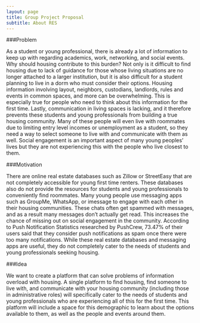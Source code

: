 ```yaml
---
layout: page
title: Group Project Proposal
subtitle: About RES
---
```


###Problem

As a student or young professional, there is already a lot of information to keep up with regarding academics, 
work, networking, and social events. Why should housing contribute to this burden? Not only is it difficult to 
find housing due to lack of guidance for those whose living situations are no longer attached to a larger institution, 
but it is also difficult for a student planning to live in a dorm who must consider their options. Housing information 
involving layout, neighbors, custodians, landlords, rules and events in common spaces, and more can be overwhelming. 
This is especially true for people who need to think about this information for the first time. Lastly, communication 
in living spaces is lacking, and it therefore prevents these students and young professionals from building a true 
housing community. Many of these people will even live with roommates due to limiting entry level incomes or unemployment 
as a student, so they need a way to select someone to live with and communicate with them as well. Social engagement is 
an important aspect of many young peoples’ lives but they are not experiencing this with the people who live closest to them.

###Motivation

There are online real estate databases such as Zillow or StreetEasy that are not completely accessible for young first 
time renters. These databases also do not provide the resources for students and young professionals to conveniently find 
roommates. Many young people use messaging apps such as GroupMe, WhatsApp, or imessage to engage with each other in their 
housing communities. These chats often get spammed with messages, and as a result many messages don’t actually get read. 
This increases the chance of missing out on social engagement in the community. According to Push Notification Statistics 
researched by PushCrew, 73.47% of their users said that they consider push notifications as spam once there were too many 
notifications. While these real estate databases and messaging apps are useful, they do not completely cater to the needs 
of students and young professionals seeking housing.

###Idea

We want to create a platform that can solve problems of information overload with housing. A single platform to find 
housing, find someone to live with, and communicate with your housing community (including those in administrative roles) 
will specifically cater to the needs of students and young professionals who are experiencing all of this for the first time. 
This platform will include a space for this demographic to learn about the options available to them, as well as the people 
and events around them. 
